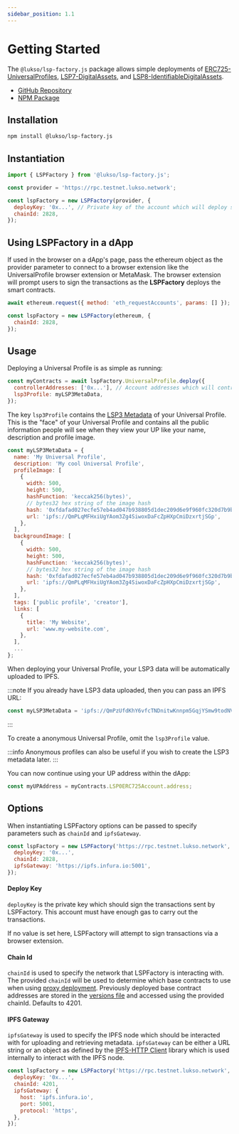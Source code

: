 ```yaml
---
sidebar_position: 1.1
---
```


# Getting Started

The `@lukso/lsp-factory.js` package allows simple deployments of [ERC725-UniversalProfiles](https://github.com/lukso-network/LIPs/blob/main/LSPs/LSP-0-ERC725Account.md), [LSP7-DigitalAssets](https://github.com/lukso-network/LIPs/blob/main/LSPs/LSP-7-DigitalAsset.md), and [LSP8-IdentifiableDigitalAssets](https://github.com/lukso-network/LIPs/blob/main/LSPs/LSP-8-IdentifiableDigitalAsset.md).

- [GitHub Repository](https://github.com/lukso-network/tools-lsp-factory)
- [NPM Package](https://www.npmjs.com/package/@lukso/lsp-factory.js)

## Installation

```bash
npm install @lukso/lsp-factory.js
```

## Instantiation

```javascript
import { LSPFactory } from '@lukso/lsp-factory.js';

const provider = 'https://rpc.testnet.lukso.network';

const lspFactory = new LSPFactory(provider, {
  deployKey: '0x...', // Private key of the account which will deploy smart contracts
  chainId: 2828,
});
```

## Using LSPFactory in a dApp

If used in the browser on a dApp's page, pass the ethereum object as the provider parameter to connect to a browser extension like the UniversalProfile browser extension or MetaMask. The browser extension will prompt users to sign the transactions as the **LSPFactory** deploys the smart contracts.

```javascript
await ethereum.request({ method: 'eth_requestAccounts', params: [] });

const lspFactory = new LSPFactory(ethereum, {
  chainId: 2828,
});
```

## Usage

Deploying a Universal Profile is as simple as running:

```javascript
const myContracts = await lspFactory.UniversalProfile.deploy({
  controllerAddresses: ['0x...'], // Account addresses which will control the UP
  lsp3Profile: myLSP3MetaData,
});
```

The key `lsp3Profile` contains the [LSP3 Metadata](https://github.com/lukso-network/LIPs/blob/main/LSPs/LSP-2-ERC725YJSONSchema.md#JSONURL) of your Universal Profile. This is the "face" of your Universal Profile and contains all the public information people will see when they view your UP like your name, description and profile image.

```javascript
const myLSP3MetaData = {
  name: 'My Universal Profile',
  description: 'My cool Universal Profile',
  profileImage: [
    {
      width: 500,
      height: 500,
      hashFunction: 'keccak256(bytes)',
      // bytes32 hex string of the image hash
      hash: '0xfdafad027ecfe57eb4ad047b938805d1dec209d6e9f960fc320d7b9b11cbed14',
      url: 'ipfs://QmPLqMFHxiUgYAom3Zg4SiwoxDaFcZpHXpCmiDzxrtjSGp',
    },
  ],
  backgroundImage: [
    {
      width: 500,
      height: 500,
      hashFunction: 'keccak256(bytes)',
      // bytes32 hex string of the image hash
      hash: '0xfdafad027ecfe57eb4ad047b938805d1dec209d6e9f960fc320d7b9b11cbed14',
      url: 'ipfs://QmPLqMFHxiUgYAom3Zg4SiwoxDaFcZpHXpCmiDzxrtjSGp',
    },
  ],
  tags: ['public profile', 'creator'],
  links: [
    {
      title: 'My Website',
      url: 'www.my-website.com',
    },
  ],
  ...
};
```

When deploying your Universal Profile, your LSP3 data will be automatically uploaded to IPFS.

:::note
If you already have LSP3 data uploaded, then you can pass an IPFS URL:

```javascript
const myLSP3MetaData = 'ipfs://QmPzUfdKhY6vfcTNDnitwKnnpm5GqjYSmw9todNVmi4bqy';
```

:::

To create a anonymous Universal Profile, omit the `lsp3Profile` value.

:::info
Anonymous profiles can also be useful if you wish to create the LSP3 metadata later.
:::

You can now continue using your UP address within the dApp:

```javascript
const myUPAddress = myContracts.LSP0ERC725Account.address;
```

## Options

When instantiating LSPFactory options can be passed to specify parameters such as `chainId` and `ipfsGateway`.

```javascript title="Instantiating LSPFactory with custom options set"
const lspFactory = new LSPFactory('https://rpc.testnet.lukso.network', {
  deployKey: '0x...',
  chainId: 2828,
  ipfsGateway: 'https://ipfs.infura.io:5001',
});
```

#### Deploy Key

`deployKey` is the private key which should sign the transactions sent by LSPFactory. This account must have enough gas to carry out the transactions.

If no value is set here, LSPFactory will attempt to sign transactions via a browser extension.

#### Chain Id

`chainId` is used to specify the network that LSPFactory is interacting with. The provided `chainId` will be used to determine which base contracts to use when using [proxy deployment](./deployment/options.md#deploy-proxy). Previously deployed base contract addresses are stored in the [versions file](https://github.com/lukso-network/tools-lsp-factory/blob/main/src/versions.json) and accessed using the provided chainId. Defaults to 4201.

#### IPFS Gateway

`ipfsGateway` is used to specify the IPFS node which should be interacted with for uploading and retrieving metadata. `ipfsGateway` can be either a URL string or an object as defined by the [IPFS-HTTP Client](https://github.com/ipfs/js-ipfs/tree/master/packages/ipfs-http-client#createoptions) library which is used internally to interact with the IPFS node.

```javascript title="Instantiating LSPFactory with custom ipfsGateway options set"
const lspFactory = new LSPFactory('https://rpc.testnet.lukso.network', {
  deployKey: '0x...',
  chainId: 4201,
  ipfsGateway: {
    host: 'ipfs.infura.io',
    port: 5001,
    protocol: 'https',
  },
});
```
